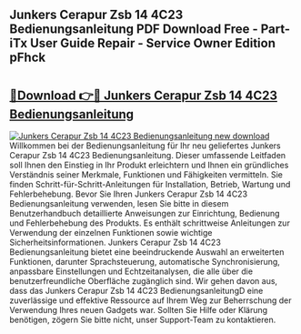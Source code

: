 ## Junkers Cerapur Zsb 14 4C23 Bedienungsanleitung PDF Download Free - Part-iTx User Guide Repair - Service Owner Edition pFhck

# <h2><a href="http://df4mdt.blite.top/?on=Junkers+Cerapur+Zsb+14+4C23+Bedienungsanleitung">🔗Download 👉🔴 Junkers Cerapur Zsb 14 4C23 Bedienungsanleitung</a></h2>

[![Junkers Cerapur Zsb 14 4C23 Bedienungsanleitung new download](https://i.imgur.com/lujVjoI.png)](http://df4mdt.blite.top/?on=Junkers+Cerapur+Zsb+14+4C23+Bedienungsanleitung)
Willkommen bei der Bedienungsanleitung für Ihr neu geliefertes Junkers Cerapur Zsb 14 4C23 Bedienungsanleitung. Dieser umfassende Leitfaden soll Ihnen den Einstieg in Ihr Produkt erleichtern und Ihnen ein gründliches Verständnis seiner Merkmale, Funktionen und Fähigkeiten vermitteln. Sie finden Schritt-für-Schritt-Anleitungen für Installation, Betrieb, Wartung und Fehlerbehebung. Bevor Sie Ihren Junkers Cerapur Zsb 14 4C23 Bedienungsanleitung verwenden, lesen Sie bitte in diesem Benutzerhandbuch detaillierte Anweisungen zur Einrichtung, Bedienung und Fehlerbehebung des Produkts. Es enthält schrittweise Anleitungen zur Verwendung der einzelnen Funktionen sowie wichtige Sicherheitsinformationen. Junkers Cerapur Zsb 14 4C23 Bedienungsanleitung bietet eine beeindruckende Auswahl an erweiterten Funktionen, darunter Sprachsteuerung, automatische Synchronisierung, anpassbare Einstellungen und Echtzeitanalysen, die alle über die benutzerfreundliche Oberfläche zugänglich sind. Wir gehen davon aus, dass das Junkers Cerapur Zsb 14 4C23 BedienungsanleitungD eine zuverlässige und effektive Ressource auf Ihrem Weg zur Beherrschung der Verwendung Ihres neuen Gadgets war. Sollten Sie Hilfe oder Klärung benötigen, zögern Sie bitte nicht, unser Support-Team zu kontaktieren.

